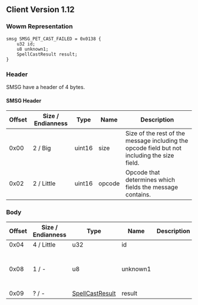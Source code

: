 ## Client Version 1.12

### Wowm Representation
```rust,ignore
smsg SMSG_PET_CAST_FAILED = 0x0138 {
    u32 id;
    u8 unknown1;
    SpellCastResult result;
}
```
### Header

SMSG have a header of 4 bytes.

#### SMSG Header

| Offset | Size / Endianness | Type   | Name   | Description |
| ------ | ----------------- | ------ | ------ | ----------- |
| 0x00   | 2 / Big           | uint16 | size   | Size of the rest of the message including the opcode field but not including the size field.|
| 0x02   | 2 / Little        | uint16 | opcode | Opcode that determines which fields the message contains.|

### Body

| Offset | Size / Endianness | Type | Name | Description | Comment |
| ------ | ----------------- | ---- | ---- | ----------- | ------- |
| 0x04 | 4 / Little | u32 | id |  |  |
| 0x08 | 1 / - | u8 | unknown1 |  | vmangos sets to 2 and cmangos sets to 0. |
| 0x09 | ? / - | [SpellCastResult](spellcastresult.md) | result |  |  |

